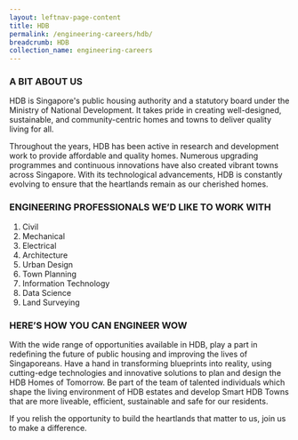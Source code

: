 ```yaml
---
layout: leftnav-page-content
title: HDB
permalink: /engineering-careers/hdb/
breadcrumb: HDB
collection_name: engineering-careers
---
```

### A BIT ABOUT US
HDB is Singapore's public housing authority and a statutory board under the Ministry of National Development. It takes pride in creating well-designed, sustainable, and community-centric homes and towns to deliver quality living for all.

Throughout the years, HDB has been active in research and development work to provide affordable and quality homes. Numerous upgrading programmes and continuous innovations have also created vibrant towns across Singapore. With its technological advancements, HDB is constantly evolving to ensure that the heartlands remain as our cherished homes.

### ENGINEERING PROFESSIONALS WE’D LIKE TO WORK WITH
1. Civil
2. Mechanical
3. Electrical
4. Architecture
5. Urban Design
6. Town Planning
7. Information Technology
8. Data Science
9. Land Surveying

### HERE’S HOW YOU CAN ENGINEER WOW
With the wide range of opportunities available in HDB, play a part in redefining the future of public housing and improving the lives of Singaporeans. Have a hand in transforming blueprints into reality, using cutting-edge technologies and innovative solutions to plan and design the HDB Homes of Tomorrow. Be part of the team of talented individuals which shape the living environment of HDB estates and develop Smart HDB Towns that are more liveable, efficient, sustainable and safe for our residents.

If you relish the opportunity to build the heartlands that matter to us, join us to make a difference.
